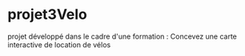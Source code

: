 # projet3Velo
projet développé dans le cadre d'une formation : Concevez une carte interactive de location de vélos
